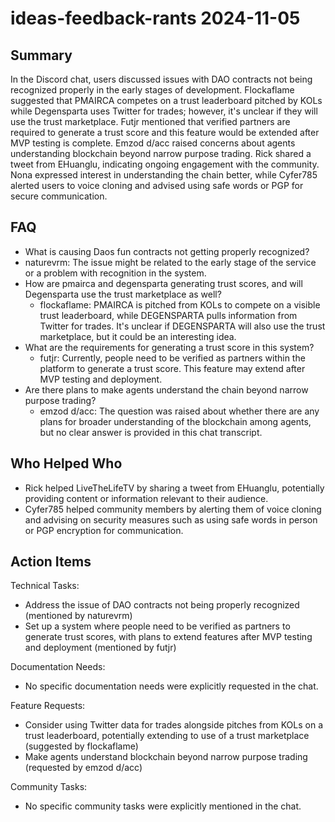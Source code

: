 # ideas-feedback-rants 2024-11-05

## Summary

In the Discord chat, users discussed issues with DAO contracts not being recognized properly in the early stages of
development. Flockaflame suggested that PMAIRCA competes on a trust leaderboard pitched by KOLs while Degensparta uses
Twitter for trades; however, it's unclear if they will use the trust marketplace. Futjr mentioned that verified partners
are required to generate a trust score and this feature would be extended after MVP testing is complete. Emzod d/acc
raised concerns about agents understanding blockchain beyond narrow purpose trading. Rick shared a tweet from EHuanglu,
indicating ongoing engagement with the community. Nona expressed interest in understanding the chain better, while
Cyfer785 alerted users to voice cloning and advised using safe words or PGP for secure communication.

## FAQ

- What is causing Daos fun contracts not getting properly recognized?
- naturevrm: The issue might be related to the early stage of the service or a problem with recognition in the system.
- How are pmairca and degensparta generating trust scores, and will Degensparta use the trust marketplace as well?
    - flockaflame: PMAIRCA is pitched from KOLs to compete on a visible trust leaderboard, while DEGENSPARTA pulls
      information from Twitter for trades. It's unclear if DEGENSPARTA will also use the trust marketplace, but it could
      be an interesting idea.
- What are the requirements for generating a trust score in this system?
    - futjr: Currently, people need to be verified as partners within the platform to generate a trust score. This
      feature may extend after MVP testing and deployment.
- Are there plans to make agents understand the chain beyond narrow purpose trading?
    - emzod d/acc: The question was raised about whether there are any plans for broader understanding of the blockchain
      among agents, but no clear answer is provided in this chat transcript.

## Who Helped Who

- Rick helped LiveTheLifeTV by sharing a tweet from EHuanglu, potentially providing content or information relevant to
  their audience.
- Cyfer785 helped community members by alerting them of voice cloning and advising on security measures such as using safe words in person or PGP encryption for communication.

## Action Items

Technical Tasks:

- Address the issue of DAO contracts not being properly recognized (mentioned by naturevrm)
- Set up a system where people need to be verified as partners to generate trust scores, with plans to extend features
  after MVP testing and deployment (mentioned by futjr)

Documentation Needs:

- No specific documentation needs were explicitly requested in the chat.

Feature Requests:

- Consider using Twitter data for trades alongside pitches from KOLs on a trust leaderboard, potentially extending to
  use of a trust marketplace (suggested by flockaflame)
- Make agents understand blockchain beyond narrow purpose trading (requested by emzod d/acc)

Community Tasks:

- No specific community tasks were explicitly mentioned in the chat.
